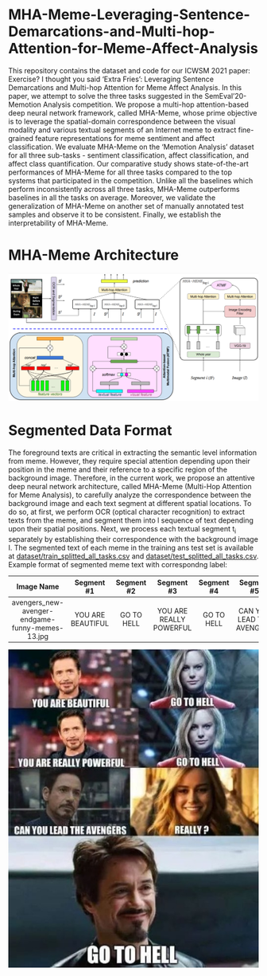 # MHA-Meme-Leveraging-Sentence-Demarcations-and-Multi-hop-Attention-for-Meme-Affect-Analysis
This repository contains the dataset and code for our ICWSM 2021 paper: Exercise? I thought you said ‘Extra Fries’: Leveraging Sentence Demarcations and Multi-hop Attention for Meme Affect Analysis. In this paper, we attempt to solve the three tasks suggested in the SemEval’20-Memotion Analysis competition. We propose a multi-hop attention-based deep neural network framework, called MHA-Meme, whose prime objective is to leverage the spatial-domain correspondence between the visual modality and various textual segments of an Internet meme to extract fine-grained feature representations for meme sentiment and affect classification. We evaluate MHA-Meme on the ‘Memotion Analysis’ dataset for all three sub-tasks - sentiment classification, affect classification, and affect class quantification. Our comparative study shows state-of-the-art performances of MHA-Meme for all three tasks compared to the top systems that participated in the competition. Unlike all the baselines which perform inconsistently across all three tasks, MHA-Meme outperforms baselines in all the tasks on average. Moreover, we validate the generalization of MHA-Meme on another set of manually annotated test samples and observe it to be consistent. Finally, we establish the interpretability of MHA-Meme.

# MHA-Meme Architecture

![](Images/MHA-Meme.png)

# Segmented Data Format

The foreground texts are critical in extracting the semantic level information from meme. However, they require special attention depending upon their position in the meme and
their reference to a specific region of the background image. Therefore, in the current work, we propose an attentive deep neural network architecture, called MHA-Meme (Multi-Hop
Attention for Meme Analysis), to carefully analyze the correspondence between the background image and each text segment at different spatial locations. To do so, at first, we
perform OCR (optical character recognition) to extract texts from the meme, and segment them into l sequence of text depending upon their spatial positions. Next, we process each
textual segment t<sub>i</sub> separately by establishing their correspondence with the background image I. The segmented text of each meme in the training ans test set is available at [dataset/train_splitted_all_tasks.csv](dataset/train_splitted_all_tasks.csv) and [dataset/test_splitted_all_tasks.csv](dataset/test_splitted_all_tasks.csv). Example format of segmented meme text with correspondng label:

| Image Name | Segment #1 | Segment #2 | Segment #3 | Segment #4 | Segment #5 | Segment #6 | Segment #7 | Segment #8 | Segment #9 | Segment #10 | Segment #11 | Segment #12 | Segment #13 | Segment #14 | Sentiment | Humor | Sarcasm | Offense | Motivation |
|:-----------:|:-----------:|:-----------:|:-----------:|:-----------:|:-----------:|:-----------:|:-----------:|:-----------:|:-----------:|:-----------:|:-----------:|:-----------:|:-----------:|:-----------:|:-----------:|:-----------:|:-----------:|:-----------:|:-----------|
| avengers_new-avenger-endgame-funny-memes-13.jpg |	YOU ARE BEAUTIFUL	| GO TO HELL | YOU ARE REALLY POWERFUL | GO TO HELL |	CAN YOU LEAD THE AVENGERS | REALLY? | GO TO HELL |0 |	0 |	0 |	0 |	0 |	0 |	0 |	positive |	funny	| not_sarcastic |	very_offensive |	motivational |

<p align="center"><img src="Images/avengers_new-avenger-endgame-funny-memes-13.jpg"></p>

